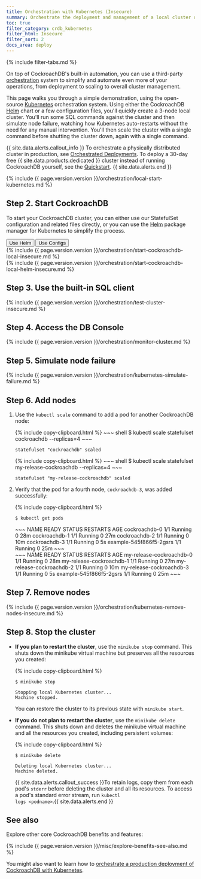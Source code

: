 ```yaml
---
title: Orchestration with Kubernetes (Insecure)
summary: Orchestrate the deployment and management of a local cluster using Kubernetes.
toc: true
filter_category: crdb_kubernetes
filter_html: Insecure
filter_sort: 2
docs_area: deploy
---
```


{%  include filter-tabs.md %}

On top of CockroachDB's built-in automation, you can use a third-party [orchestration](orchestration.html) system to simplify and automate even more of your operations, from deployment to scaling to overall cluster management.

This page walks you through a simple demonstration, using the open-source [Kubernetes](http://kubernetes.io/) orchestration system. Using either the CockroachDB [Helm](https://helm.sh/) chart or a few configuration files, you'll quickly create a 3-node local cluster. You'll run some SQL commands against the cluster and then simulate node failure, watching how Kubernetes auto-restarts without the need for any manual intervention. You'll then scale the cluster with a single command before shutting the cluster down, again with a single command.

{{ site.data.alerts.callout_info }}
To orchestrate a physically distributed cluster in production, see [Orchestrated Deployments](orchestration.html). To deploy a 30-day free {{  site.data.products.dedicated  }} cluster instead of running CockroachDB yourself, see the [Quickstart](../cockroachcloud/quickstart.html).
{{ site.data.alerts.end }}

{%  include {{  page.version.version  }}/orchestration/local-start-kubernetes.md %}

## Step 2. Start CockroachDB

To start your CockroachDB cluster, you can either use our StatefulSet configuration and related files directly, or you can use the [Helm](https://helm.sh/) package manager for Kubernetes to simplify the process.

<div class="filters filters-big clearfix">
    <button class="filter-button" data-scope="helm">Use Helm</button>
    <button class="filter-button" data-scope="manual">Use Configs</button>
</div>

<section class="filter-content" markdown="1" data-scope="manual">
{%  include {{  page.version.version  }}/orchestration/start-cockroachdb-local-insecure.md %}
</section>

<section class="filter-content" markdown="1" data-scope="helm">
{%  include {{  page.version.version  }}/orchestration/start-cockroachdb-local-helm-insecure.md %}
</section>

## Step 3. Use the built-in SQL client

{%  include {{  page.version.version  }}/orchestration/test-cluster-insecure.md %}

## Step 4. Access the DB Console

{%  include {{  page.version.version  }}/orchestration/monitor-cluster.md %}

## Step 5. Simulate node failure

{%  include {{  page.version.version  }}/orchestration/kubernetes-simulate-failure.md %}

## Step 6. Add nodes

1. Use the `kubectl scale` command to add a pod for another CockroachDB node:

    <section class="filter-content" markdown="1" data-scope="manual">
    {%  include copy-clipboard.html %}
    ~~~ shell
    $ kubectl scale statefulset cockroachdb --replicas=4
    ~~~

    ~~~
    statefulset "cockroachdb" scaled
    ~~~
    </section>

    <section class="filter-content" markdown="1" data-scope="helm">
    {%  include copy-clipboard.html %}
    ~~~ shell
    $ kubectl scale statefulset my-release-cockroachdb --replicas=4
    ~~~

    ~~~
    statefulset "my-release-cockroachdb" scaled
    ~~~
    </section>

2. Verify that the pod for a fourth node, `cockroachdb-3`, was added successfully:

    {%  include copy-clipboard.html %}
    ~~~ shell
    $ kubectl get pods
    ~~~

    <section class="filter-content" markdown="1" data-scope="manual">
    ~~~
    NAME                      READY     STATUS    RESTARTS   AGE
    cockroachdb-0             1/1       Running   0          28m
    cockroachdb-1             1/1       Running   0          27m
    cockroachdb-2             1/1       Running   0          10m
    cockroachdb-3             1/1       Running   0          5s
    example-545f866f5-2gsrs   1/1       Running   0          25m
    ~~~
    </section>

    <section class="filter-content" markdown="1" data-scope="helm">
    ~~~
    NAME                                 READY     STATUS    RESTARTS   AGE
    my-release-cockroachdb-0             1/1       Running   0          28m
    my-release-cockroachdb-1             1/1       Running   0          27m
    my-release-cockroachdb-2             1/1       Running   0          10m
    my-release-cockroachdb-3             1/1       Running   0          5s
    example-545f866f5-2gsrs              1/1       Running   0          25m
    ~~~
    </section>

## Step 7. Remove nodes

{%  include {{  page.version.version  }}/orchestration/kubernetes-remove-nodes-insecure.md %}

## Step 8. Stop the cluster

- **If you plan to restart the cluster**, use the `minikube stop` command. This shuts down the minikube virtual machine but preserves all the resources you created:

    {%  include copy-clipboard.html %}
    ~~~ shell
    $ minikube stop
    ~~~

    ~~~
    Stopping local Kubernetes cluster...
    Machine stopped.
    ~~~

    You can restore the cluster to its previous state with `minikube start`.

- **If you do not plan to restart the cluster**, use the `minikube delete` command. This shuts down and deletes the minikube virtual machine and all the resources you created, including persistent volumes:

    {%  include copy-clipboard.html %}
    ~~~ shell
    $ minikube delete
    ~~~

    ~~~
    Deleting local Kubernetes cluster...
    Machine deleted.
    ~~~

    {{ site.data.alerts.callout_success }}To retain logs, copy them from each pod's <code>stderr</code> before deleting the cluster and all its resources. To access a pod's standard error stream, run <code>kubectl logs &lt;podname&gt;</code>.{{ site.data.alerts.end }}

## See also

Explore other core CockroachDB benefits and features:

{%  include {{  page.version.version  }}/misc/explore-benefits-see-also.md %}

You might also want to learn how to [orchestrate a production deployment of CockroachDB with Kubernetes](orchestrate-cockroachdb-with-kubernetes.html).
